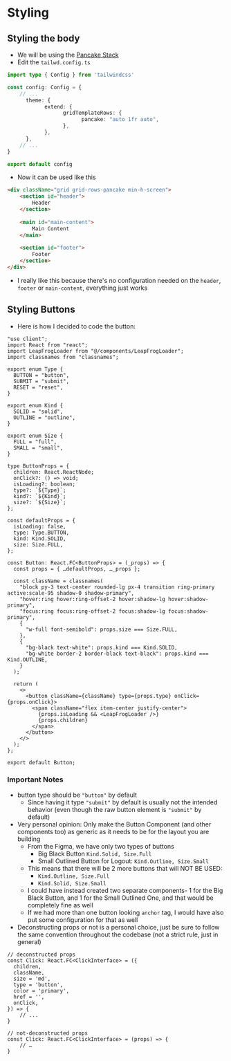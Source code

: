 # Styling

## Styling the body

- We will be using the [Pancake Stack](https://web.dev/patterns/layout/pancake-stack/)
- Edit the `tailwd.config.ts`

```ts
import type { Config } from 'tailwindcss'

const config: Config = {
    // ...
      theme: {
            extend: {
                  gridTemplateRows: {
                        pancake: "auto 1fr auto",
                  },
            },
      },
    // ...
}

export default config
```

- Now it can be used like this

```html
<div className="grid grid-rows-pancake min-h-screen">
    <section id="header"> 
        Header 
    </section>
    
    <main id="main-content"> 
        Main Content 
    </main>
    
    <section id="footer"> 
        Footer 
    </section>
</div>
```

- I really like this because there's no configuration needed on the `header`, `footer` or `main-content`, everything just works

## Styling Buttons

- Here is how I decided to code the button:

```tsx
"use client";
import React from "react";
import LeapFrogLoader from "@/components/LeapFrogLoader";
import classnames from "classnames";

export enum Type {
  BUTTON = "button",
  SUBMIT = "submit",
  RESET = "reset",
}

export enum Kind {
  SOLID = "solid",
  OUTLINE = "outline",
}

export enum Size {
  FULL = "full",
  SMALL = "small",
}

type ButtonProps = {
  children: React.ReactNode;
  onClick?: () => void;
  isLoading?: boolean;
  type?: `${Type}`;
  kind?: `${Kind}`;
  size?: `${Size}`;
};

const defaultProps = {
  isLoading: false,
  type: Type.BUTTON,
  kind: Kind.SOLID,
  size: Size.FULL,
};

const Button: React.FC<ButtonProps> = (_props) => {
  const props = { …defaultProps, …_props };

  const className = classnames(
    "block py-3 text-center rounded-lg px-4 transition ring-primary active:scale-95 shadow-0 shadow-primary",
    "hover:ring hover:ring-offset-2 hover:shadow-lg hover:shadow-primary",
    "focus:ring focus:ring-offset-2 focus:shadow-lg focus:shadow-primary",
    {
      "w-full font-semibold": props.size === Size.FULL,
    },
    {
      "bg-black text-white": props.kind === Kind.SOLID,
      "bg-white border-2 border-black text-black": props.kind === Kind.OUTLINE,
    }
  );

  return (
    <>
      <button className={className} type={props.type} onClick={props.onClick}>
        <span className="flex item-center justify-center">
          {props.isLoading && <LeapFrogLoader />}
          {props.children}
        </span>
      </button>
    </>
  );
};

export default Button;

```

### Important Notes

- button type should be `"button"` by default
    - Since having it type `"submit"` by default is usually not the intended behavior (even though the raw button element is `"submit"` by default)
- Very personal opinion: Only make the Button Component (and other components too) as generic as it needs to be for the layout you are building
    - From the Figma, we have only two types of buttons
        - Big Black Button `Kind.Solid, Size.Full`
        - Small Outlined Button for Logout: `Kind.Outline, Size.Small`
    - This means that there will be 2 more buttons that will NOT BE USED:
        - `Kind.Outline, Size.Full`
        - `Kind.Solid, Size.Small`
    - I could have instead created two separate components- 1 for the Big Black Button, and 1 for the Small Outlined One, and that would be completely fine as well
    - If we had more than one button looking `anchor` tag, I would have also put some configuration for that as well
- Deconstructing props or not is a personal choice, just be sure to follow the same convention throughout the codebase (not a strict rule, just in general)

```tsx
// deconstructed props
const Click: React.FC<ClickInterface> = ({
  children,
  className,
  size = 'md',
  type = 'button',
  color = 'primary',
  href = '',
  onClick,
}) => {
    // ...
}

// not-deconstructed props
const Click: React.FC<ClickInterface> = (props) => {
    // …
}
```